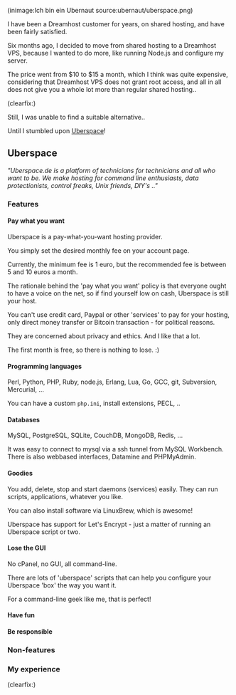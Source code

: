 <!--
Title: Ich bin ein Ubernaut
Author: Jacob Moen
Date: 2016/12/07 20:02
Datetime: 2016-12-07
Description: I have moved my websites from Dreamhost to Uberspace 
View: post
Disqusid: /2016/december/ich-bin-ein-ubernaut
ogimage: ubernaut/uberspace.png
thumb: ubernaut/uberspace_custom.png
Keywords: uberspace, ubernaut, hosting, dreamhost
Tags: hosting, uberspace
blogpost: true
published: false
-->
(inimage:Ich bin ein Ubernaut source:ubernaut/uberspace.png)

I have been a Dreamhost customer for years, on shared hosting, and have been fairly satisfied.

Six months ago, I decided to move from shared hosting to a Dreamhost VPS, because I wanted to do more, like running Node.js and configure my server.

The price went from $10 to $15 a month, which I think was quite expensive, considering that Dreamhost VPS does not grant root access, and all in all does not give you a whole lot more than regular shared hosting..

(clearfix:)

Still, I was unable to find a suitable alternative.. 

Until I stumbled upon [Uberspace](https://uberspace.de/)!

## Uberspace ##

*"Uberspace.de is a platform of technicians for technicians and all who want to be. We make hosting for command line enthusiasts, data protectionists, control freaks, Unix friends, DIY's .."*

### Features ###

#### Pay what you want ####

Uberspace is a pay-what-you-want hosting provider.

You simply set the desired monthly fee on your account page.

Currently, the minimum fee is 1 euro, but the recommended fee is between 5 and 10 euros a month.

The rationale behind the 'pay what you want' policy is that everyone ought to have a voice on the net, so if find yourself low on cash, Uberspace is still your host.

You can't use credit card, Paypal or other 'services' to pay for your hosting, only direct money transfer or Bitcoin transaction - for political reasons.

They are concerned about privacy and ethics. And I like that a lot.

The first month is free, so there is nothing to lose. :)

#### Programming languages ####

Perl, Python, PHP, Ruby, node.js, Erlang, Lua, Go, GCC, git, Subversion, Mercurial, ...

You can have a custom `php.ini`, install extensions, PECL, ..

#### Databases ####

MySQL, PostgreSQL, SQLite, CouchDB, MongoDB, Redis, ...

It was easy to connect to mysql via a ssh tunnel from MySQL Workbench. There is also webbased interfaces, Datamine and PHPMyAdmin.

#### Goodies ####

You add, delete, stop and start daemons (services) easily. They can run scripts, applications, whatever you like.

You can also install software via LinuxBrew, which is awesome!

Uberspace has support for Let's Encrypt - just a matter of running an Uberspace script or two.

#### Lose the GUI ####

No cPanel, no GUI, all command-line.

There are lots of 'uberspace' scripts that can help you configure your Uberspace 'box' the way you want it.

For a command-line geek like me, that is perfect!

#### Have fun ####


#### Be responsible ####


### Non-features ###


### My experience ###



(clearfix:)
